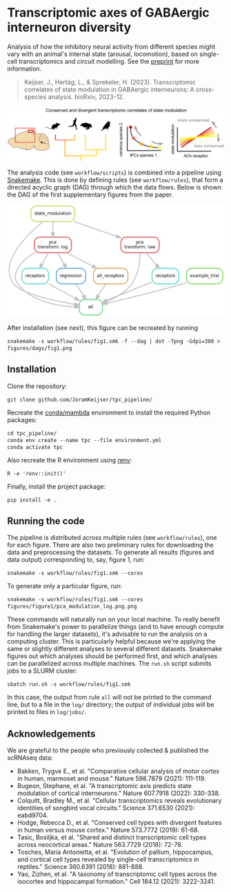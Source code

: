 # Transcriptomic axes of GABAergic interneuron diversity
Analysis of how the inhibitory neural activity from different species might vary with an animal's internal state (arousal, locomotion), 
based on single-cell transcriptomics and circuit modelling. See the [preprint](https://doi.org/10.1101/2023.12.04.569849) for more information. 

>Keijser, J., Hertäg, L., & Sprekeler, H. (2023). Transcriptomic correlates of state modulation in GABAergic interneurons: A cross-species analysis. bioRxiv, 2023-12.

<p align="center">
  <img width="800" src="./figures/tpc_fig0.png">
</p>

The analysis code (see `workflow/scripts`) is combined into a pipeline using [Snakemake](https://snakemake.readthedocs.io/en/stable/). This is done by defining rules (see `workflow/rules`),
that form a directed acyclic graph (DAG) through which the data flows. Below is shown the DAG of the first supplementary figures from the paper. 

<p align="center">
  <img width="600" src="./figures/dags/fig1.png">
</p>

After installation (see next), this figure can be recreated by running
```
snakemake -s workflow/rules/fig1.smk -f --dag | dot -Tpng -Gdpi=300 > figures/dags/fig1.png
```

## Installation

Clone the repository:
```
git clone github.com/JoramKeijser/tpc_pipeline/
```
Recreate the [conda/mambda](https://github.com/mamba-org/mamba) environment to install the required Python packages:
```
cd tpc_pipeline/
conda env create --name tpc --file environment.yml
conda activate tpc
```
Also recreate the R environment using [renv](https://rstudio.github.io/renv/index.html):
```
R -e 'renv::init()'
```
Finally, install the project package:
```
pip install -e .
```

## Running the code
The pipeline is distributed across multiple rules (see `workflow/rules`), one for each figure. There are also two
preliminary rules for downloading the data and preprocessing the datasets. 
To generate all results (figures and data output) corresponding to, say, figure 1, run:

```
snakemake -s workflow/rules/fig1.smk --cores
```

To generate only a particular figure, run:
```
snakemake -s workflow/rules/fig1.smk --cores figures/figure1/pca_modulation_log.png.png
```

These commands will naturally run on your local machine. To really benefit from Snakemake's power to parallelize things
(and to have enough compute for handling the larger datasets), it's advisable to run the analysis on a computing cluster.
This is particularly helpful because we're applying the same or slightly different analyses to several different datasets. 
Snakemake figures out which analyses should be performed first, and which analyses can be parallelized across multiple machines. 
The `run.sh` script submits jobs to a SLURM cluster:
```
sbatch run.sh -s workflow/rules/fig1.smk
```
In this case, the output from rule `all` will not be printed to the command line, but to a file in the `log/` directory; the output of individual jobs will be printed to files in `log/jobs/`.  

## Acknowledgements

We are grateful to the people who previously collected & published the scRNAseq data: 
* Bakken, Trygve E., et al. "Comparative cellular analysis of motor cortex in human, marmoset and mouse." Nature 598.7879 (2021): 111-119.
* Bugeon, Stephane, et al. "A transcriptomic axis predicts state modulation of cortical interneurons." Nature 607.7918 (2022): 330-338.
* Colquitt, Bradley M., et al. "Cellular transcriptomics reveals evolutionary identities of songbird vocal circuits." Science 371.6530 (2021): eabd9704.
* Hodge, Rebecca D., et al. "Conserved cell types with divergent features in human versus mouse cortex." Nature 573.7772 (2019): 61-68.
* Tasic, Bosiljka, et al. "Shared and distinct transcriptomic cell types across neocortical areas." Nature 563.7729 (2018): 72-78.
* Tosches, Maria Antonietta, et al. "Evolution of pallium, hippocampus, and cortical cell types revealed by single-cell transcriptomics in reptiles." Science 360.6391 (2018): 881-888.
* Yao, Zizhen, et al. "A taxonomy of transcriptomic cell types across the isocortex and hippocampal formation." Cell 184.12 (2021): 3222-3241.
